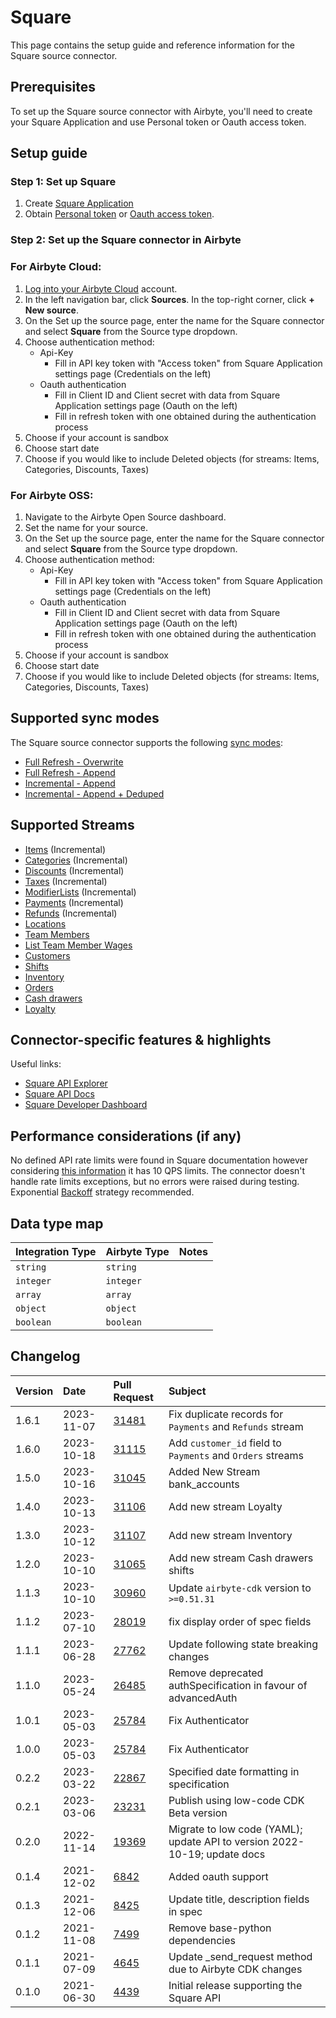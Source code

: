 # Square

This page contains the setup guide and reference information for the Square source connector.

## Prerequisites

To set up the Square source connector with Airbyte, you'll need to create your Square Application
and use Personal token or Oauth access token.

## Setup guide

### Step 1: Set up Square

1. Create [Square Application](https://developer.squareup.com/apps)
2. Obtain [Personal token](https://developer.squareup.com/docs/build-basics/access-tokens) or
   [Oauth access token](https://developer.squareup.com/docs/oauth-api/create-urls-for-square-authorization).

### Step 2: Set up the Square connector in Airbyte

### For Airbyte Cloud:

1. [Log into your Airbyte Cloud](https://cloud.airbyte.com/workspaces) account.
2. In the left navigation bar, click **Sources**. In the top-right corner, click **+ New source**.
3. On the Set up the source page, enter the name for the Square connector and select **Square** from
   the Source type dropdown.
4. Choose authentication method:
   - Api-Key
     - Fill in API key token with "Access token" from Square Application settings page (Credentials
       on the left)
   - Oauth authentication
     - Fill in Client ID and Client secret with data from Square Application settings page (Oauth on
       the left)
     - Fill in refresh token with one obtained during the authentication process
5. Choose if your account is sandbox
6. Choose start date
7. Choose if you would like to include Deleted objects (for streams: Items, Categories, Discounts,
   Taxes)

### For Airbyte OSS:

1. Navigate to the Airbyte Open Source dashboard.
2. Set the name for your source.
3. On the Set up the source page, enter the name for the Square connector and select **Square** from
   the Source type dropdown.
4. Choose authentication method:
   - Api-Key
     - Fill in API key token with "Access token" from Square Application settings page (Credentials
       on the left)
   - Oauth authentication
     - Fill in Client ID and Client secret with data from Square Application settings page (Oauth on
       the left)
     - Fill in refresh token with one obtained during the authentication process
5. Choose if your account is sandbox
6. Choose start date
7. Choose if you would like to include Deleted objects (for streams: Items, Categories, Discounts,
   Taxes)

## Supported sync modes

The Square source connector supports the following
[ sync modes](https://docs.airbyte.com/cloud/core-concepts#connection-sync-modes):

- [Full Refresh - Overwrite](https://docs.airbyte.com/understanding-airbyte/connections/full-refresh-overwrite/)
- [Full Refresh - Append](https://docs.airbyte.com/understanding-airbyte/connections/full-refresh-append)
- [Incremental - Append](https://docs.airbyte.com/understanding-airbyte/connections/incremental-append)
- [Incremental - Append + Deduped](https://docs.airbyte.com/understanding-airbyte/connections/incremental-append-deduped)

## Supported Streams

- [Items](https://developer.squareup.com/explorer/square/catalog-api/search-catalog-objects)
  \(Incremental\)
- [Categories](https://developer.squareup.com/explorer/square/catalog-api/search-catalog-objects)
  \(Incremental\)
- [Discounts](https://developer.squareup.com/explorer/square/catalog-api/search-catalog-objects)
  \(Incremental\)
- [Taxes](https://developer.squareup.com/explorer/square/catalog-api/search-catalog-objects)
  \(Incremental\)
- [ModifierLists](https://developer.squareup.com/explorer/square/catalog-api/search-catalog-objects)
  \(Incremental\)
- [Payments](https://developer.squareup.com/reference/square_2022-10-19/payments-api/list-payments)
  \(Incremental\)
- [Refunds](https://developer.squareup.com/reference/square_2022-10-19/refunds-api/list-payment-refunds)
  \(Incremental\)
- [Locations](https://developer.squareup.com/explorer/square/locations-api/list-locations)
- [Team Members](https://developer.squareup.com/reference/square_2022-10-19/team-api/search-team-members)
- [List Team Member Wages](https://developer.squareup.com/explorer/square/labor-api/list-team-member-wages)
- [Customers](https://developer.squareup.com/explorer/square/customers-api/list-customers)
- [Shifts](https://developer.squareup.com/reference/square/labor-api/search-shifts)
- [Inventory](https://developer.squareup.com/reference/square/inventory-api/batch-retrieve-inventory-counts)
- [Orders](https://developer.squareup.com/reference/square/orders-api/search-orders)
- [Cash drawers](https://developer.squareup.com/explorer/square/cash-drawers-api/list-cash-drawer-shifts)
- [Loyalty](https://developer.squareup.com/explorer/square/loyalty-api/search-loyalty-accounts)

## Connector-specific features & highlights

Useful links:

- [Square API Explorer](https://developer.squareup.com/explorer/square)
- [Square API Docs](https://developer.squareup.com/reference/square)
- [Square Developer Dashboard](https://developer.squareup.com/apps)

## Performance considerations (if any)

No defined API rate limits were found in Square documentation however considering
[this information](https://stackoverflow.com/questions/28033966/whats-the-rate-limit-on-the-square-connect-api/28053836#28053836)
it has 10 QPS limits. The connector doesn't handle rate limits exceptions, but no errors were raised
during testing. Exponential
[Backoff](https://developer.squareup.com/forums/t/current-square-api-rate-limit/449) strategy
recommended.

## Data type map

| Integration Type | Airbyte Type | Notes |
| :--------------- | :----------- | :---- |
| `string`         | `string`     |       |
| `integer`        | `integer`    |       |
| `array`          | `array`      |       |
| `object`         | `object`     |       |
| `boolean`        | `boolean`    |       |

## Changelog

| Version | Date       | Pull Request                                             | Subject                                                                   |
| :------ | :--------- | :------------------------------------------------------- | :------------------------------------------------------------------------ |
| 1.6.1   | 2023-11-07 | [31481](https://github.com/airbytehq/airbyte/pull/31481) | Fix duplicate records for `Payments` and `Refunds` stream                 |
| 1.6.0   | 2023-10-18 | [31115](https://github.com/airbytehq/airbyte/pull/31115) | Add `customer_id` field to `Payments` and `Orders` streams                |
| 1.5.0   | 2023-10-16 | [31045](https://github.com/airbytehq/airbyte/pull/31045) | Added New Stream bank_accounts                                            |
| 1.4.0   | 2023-10-13 | [31106](https://github.com/airbytehq/airbyte/pull/31106) | Add new stream Loyalty                                                    |
| 1.3.0   | 2023-10-12 | [31107](https://github.com/airbytehq/airbyte/pull/31107) | Add new stream Inventory                                                  |
| 1.2.0   | 2023-10-10 | [31065](https://github.com/airbytehq/airbyte/pull/31065) | Add new stream Cash drawers shifts                                        |
| 1.1.3   | 2023-10-10 | [30960](https://github.com/airbytehq/airbyte/pull/30960) | Update `airbyte-cdk` version to `>=0.51.31`                               |
| 1.1.2   | 2023-07-10 | [28019](https://github.com/airbytehq/airbyte/pull/28019) | fix display order of spec fields                                          |
| 1.1.1   | 2023-06-28 | [27762](https://github.com/airbytehq/airbyte/pull/27762) | Update following state breaking changes                                   |
| 1.1.0   | 2023-05-24 | [26485](https://github.com/airbytehq/airbyte/pull/26485) | Remove deprecated authSpecification in favour of advancedAuth             |
| 1.0.1   | 2023-05-03 | [25784](https://github.com/airbytehq/airbyte/pull/25784) | Fix Authenticator                                                         |
| 1.0.0   | 2023-05-03 | [25784](https://github.com/airbytehq/airbyte/pull/25784) | Fix Authenticator                                                         |
| 0.2.2   | 2023-03-22 | [22867](https://github.com/airbytehq/airbyte/pull/22867) | Specified date formatting in specification                                |
| 0.2.1   | 2023-03-06 | [23231](https://github.com/airbytehq/airbyte/pull/23231) | Publish using low-code CDK Beta version                                   |
| 0.2.0   | 2022-11-14 | [19369](https://github.com/airbytehq/airbyte/pull/19369) | Migrate to low code (YAML); update API to version 2022-10-19; update docs |
| 0.1.4   | 2021-12-02 | [6842](https://github.com/airbytehq/airbyte/pull/6842)   | Added oauth support                                                       |
| 0.1.3   | 2021-12-06 | [8425](https://github.com/airbytehq/airbyte/pull/8425)   | Update title, description fields in spec                                  |
| 0.1.2   | 2021-11-08 | [7499](https://github.com/airbytehq/airbyte/pull/7499)   | Remove base-python dependencies                                           |
| 0.1.1   | 2021-07-09 | [4645](https://github.com/airbytehq/airbyte/pull/4645)   | Update \_send_request method due to Airbyte CDK changes                   |
| 0.1.0   | 2021-06-30 | [4439](https://github.com/airbytehq/airbyte/pull/4439)   | Initial release supporting the Square API                                 |
